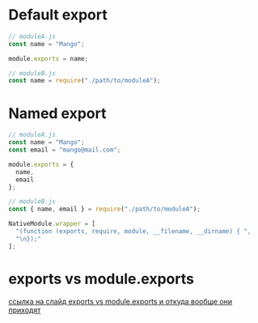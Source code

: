 # Default export

```js
// moduleA.js
const name = "Mango";

module.exports = name;

// moduleB.js
const name = require("./path/to/moduleA");
```

# Named export

```js
// moduleA.js
const name = "Mango";
const email = "mango@mail.com";

module.exports = {
  name,
  email
};

// moduleB.js
const { name, email } = require("./path/to/moduleA");
```

```js
NativeModule.wrapper = [
  "(function (exports, require, module, __filename, __dirname) { ",
  "\n});"
];
```

# exports vs module.exports

[ссылка на слайд exports vs module.exports и откуда вообще они приходят](https://blog.tableflip.io/the-difference-between-module-exports-and-exports/)
